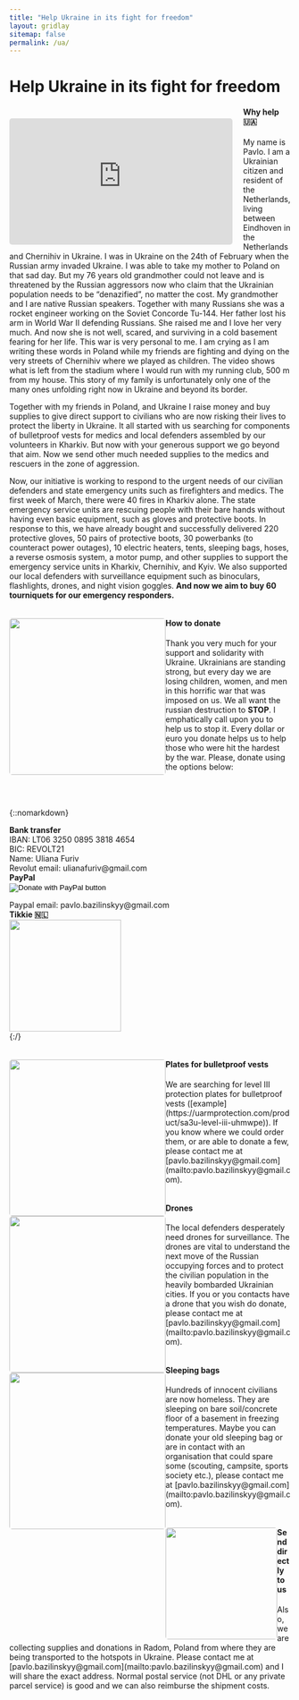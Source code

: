 ```yaml
---
title: "Help Ukraine in its fight for freedom"
layout: gridlay
sitemap: false
permalink: /ua/
---
```


# Help Ukraine in its fight for freedom

<div class="rowl1">
<!--   <img src="{{ site.url }}{{ site.baseurl }}/images/ua/fire.jpg" class="img-responsive" style="float: left; border-radius: 5px; width: 280px;" /> -->
  <div class="img-responsive" style="margin-top: 5px; margin-right: 19px; float: left"><iframe src="https://www.youtube.com/embed/KZWAyS4ISCo?playlist=KZWAyS4ISCo&loop=1&autoplay=1&mute=1" style="width: 400px; height: 226px; border-radius: 5px; margin-top: 15px" frameborder="0" allowfullscreen></iframe></div>
  <h4>Why help 🇺🇦</h4>
  My name is Pavlo. I am a Ukrainian citizen and resident of the Netherlands, living between Eindhoven in the Netherlands and Chernihiv in Ukraine. I was in Ukraine on the 24th of February when the Russian army invaded Ukraine. I was able to take my mother to Poland on that sad day. But my 76 years old grandmother could not leave and is threatened by the Russian aggressors now who claim that the Ukrainian population needs to be “denazified”, no matter the cost. My grandmother and I are native Russian speakers. Together with many Russians she was a rocket engineer working on the Soviet Concorde Tu-144. Her father lost his arm in World War II defending Russians. She raised me and I love her very much. And now she is not well, scared, and surviving in a cold basement fearing for her life. This war is very personal to me. I am crying as I am writing these words in Poland while my friends are fighting and dying on the very streets of Chernihiv where we played as children. The video shows what is left from the stadium where I would run with my running club, 500 m from my house. This story of my family is unfortunately only one of the many ones unfolding right now in Ukraine and beyond its border.

  Together with my friends in Poland, and Ukraine I raise money and buy supplies to give direct support to civilians who are now risking their lives to protect the liberty in Ukraine. It all started with us searching for components of bulletproof vests for medics and local defenders assembled by our volunteers in Kharkiv. But now with your generous support we go beyond that aim. Now we send other much needed supplies to the medics and rescuers in the zone of aggression.

  Now, our initiative is working to respond to the urgent needs of our civilian defenders and state emergency units such as firefighters and medics. The first week of March, there were 40 fires in Kharkiv alone. The state emergency service units are rescuing people with their bare hands without having even basic equipment, such as gloves and protective boots. In response to this, we have already bought and successfully delivered 220 protective gloves, 50 pairs of protective boots, 30 powerbanks (to counteract power outages), 10 electric heaters, tents, sleeping bags, hoses, a reverse osmosis system, a motor pump, and other supplies to support the emergency service units in Kharkiv, Chernihiv, and Kyiv. We also supported our local defenders with surveillance equipment such as binoculars, flashlights, drones, and night vision goggles. <strong>And now we aim to buy 60 tourniquets for our emergency responders.</strong>
  <ul style="overflow: hidden">
  </ul>
</div>

<div class="rowl1">
  <img src="{{ site.url }}{{ site.baseurl }}/images/ua/boxes.jpg" class="img-responsive" style="float: left; border-radius: 5px; width: 280px;" />
  <h4>How to donate</h4>
  Thank you very much for your support and solidarity with Ukraine. Ukrainians are standing strong, but every day we are losing children, women, and men in this horrific war that was imposed on us. We all want the russian destruction to <strong>STOP</strong>. I emphatically call upon you to help us to stop it. Every dollar or euro you donate helps us to help those who were hit the hardest by the war. Please, donate using the options below:<br><br><br><br>

  {::nomarkdown}
  <div class="container-fluid">
    <div class="row">
      <div class="col-sm-4">
        <strong>Bank transfer</strong><br>
        IBAN: LT06 3250 0895 3818 4654<br>
        BIC: REVOLT21<br>
        Name: Uliana Furiv<br>
        Revolut email: ulianafuriv@gmail.com
      </div>
      <div class="col-sm-4">
        <strong>PayPal</strong><br>
        <form action="https://www.paypal.com/donate" method="post" target="_top">
        <input type="hidden" name="hosted_button_id" value="HAVMMJT77E4D8" />
        <input type="image" src="https://www.paypalobjects.com/en_US/i/btn/btn_donate_LG.gif" border="0" name="submit" title="PayPal - The safer, easier way to pay online!" alt="Donate with PayPal button" />
        <img alt="" border="0" src="https://www.paypal.com/en_NL/i/scr/pixel.gif" width="1" height="1" />
        </form>
        Paypal email: pavlo.bazilinskyy@gmail.com
      </div>
      <div class="col-sm-4">
        <strong>Tikkie 🇳🇱</strong><br>
        <img src="{{ site.url }}{{ site.baseurl }}/images/ua/tikkie.jpg" class="img-responsive" style="width: 200px; margin-top: 0px;" />
      </div>
    </div>
  </div>
  {:/}
  <ul style="overflow: hidden">
  </ul>
</div>

<div class="rowl1">
  <img src="{{ site.url }}{{ site.baseurl }}/images/ua/vest.jpg" class="img-responsive" style="float: left; border-radius: 5px; width: 280px;" />
  <h4>Plates for bulletproof vests</h4>
   We are searching for level III protection plates for bulletproof vests ([example](https://uarmprotection.com/product/sa3u-level-iii-uhmwpe)). If you know where we could order them, or are able to donate a few, please contact me at [pavlo.bazilinskyy@gmail.com](mailto:pavlo.bazilinskyy@gmail.com).
   <ul style="overflow: hidden">
  </ul>
</div>

<div class="rowl1">
  <img src="{{ site.url }}{{ site.baseurl }}/images/ua/drone.jpg" class="img-responsive" style="float: left; border-radius: 5px; width: 280px;" />
  <h4>Drones</h4>
  The local defenders desperately need drones for surveillance. The drones are vital to understand the next move of the Russian occupying forces and to protect the civilian population in the heavily bombarded Ukrainian cities. If you or you contacts have a drone that you wish do donate, please contact me at [pavlo.bazilinskyy@gmail.com](mailto:pavlo.bazilinskyy@gmail.com).

   <ul style="overflow: hidden">
  </ul>
</div>

<div class="rowl1">
  <!-- <div class="img-responsive" style="margin-top: 5px; margin-right: 19px; float: left"><iframe src="https://www.youtube.com/embed/XPWJLU8vb2c?playlist=XPWJLU8vb2c&loop=1&autoplay=1&mute=1" style="width: 166px; height: 300px; border-radius: 5px" frameborder="0" allowfullscreen></iframe></div> -->
  <img src="{{ site.url }}{{ site.baseurl }}/images/ua/fire.jpg" class="img-responsive" style="float: left; border-radius: 5px; width: 280px;" />
  <!-- <div class="img-responsive" style="margin-top: 5px; margin-right: 19px; float: left"><video width="320" height="240" autoplay loop muted><source src="{{ site.url }}{{ site.baseurl }}/images/ua/chernihiv.mp4" type="video/mp4" />Your browser does not support the video tag.</video></div> -->
  <h4>Sleeping bags</h4>
  Hundreds of innocent civilians are now homeless. They are sleeping on bare soil/concrete floor of a basement in freezing temperatures. Maybe you can donate your old sleeping bag or are in contact with an organisation that could spare some (scouting, campsite, sports society etc.), please contact me at [pavlo.bazilinskyy@gmail.com](mailto:pavlo.bazilinskyy@gmail.com). 
   <ul style="overflow: hidden">
  </ul>
</div>

<div class="rowl1">
  <img src="{{ site.url }}{{ site.baseurl }}/images/ua/car.jpg" class="img-responsive" style="float: left; border-radius: 5px; width: 200px;" />
  <h4>Send directly to us</h4>
  Also, we are collecting supplies and donations in Radom, Poland from where they are being transported to the hotspots in Ukraine. Please contact me at [pavlo.bazilinskyy@gmail.com](mailto:pavlo.bazilinskyy@gmail.com) and I will share the exact address. Normal postal service (not DHL or any private parcel service) is good and we can also reimburse the shipment costs.
   <ul style="overflow: hidden">
  </ul>
</div>

